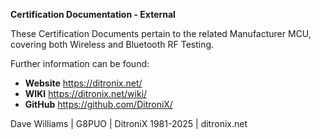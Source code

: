 **Certification Documentation - External**

These Certification Documents pertain to the related Manufacturer MCU, covering both Wireless and Bluetooth RF Testing.


Further information can be found:

- **Website** https://ditronix.net/
- **WIKI**  https://ditronix.net/wiki/
- **GitHub**  https://github.com/DitroniX/

Dave Williams | G8PUO | DitroniX 1981-2025 | ditronix.net
